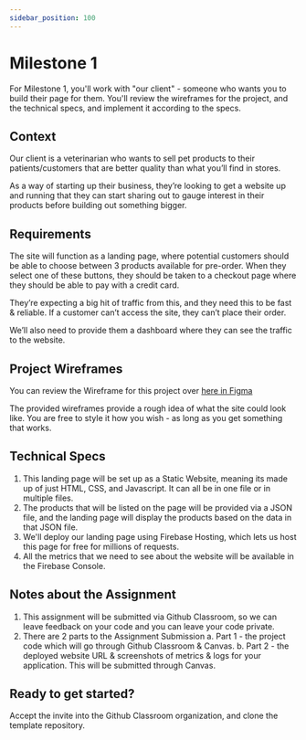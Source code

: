 ```yaml
---
sidebar_position: 100
---
```


# Milestone 1

For Milestone 1, you'll work with "our client" - someone who wants you to build their page for them. You'll review the wireframes for the project, and the technical specs, and implement it according to the specs.

## Context

Our client is a veterinarian who wants to sell pet products to their patients/customers that are better quality than what you’ll find in stores.

As a way of starting up their business, they’re looking to get a website up and running that they can start sharing out to gauge interest in their products before building out something bigger.

## Requirements

The site will function as a landing page, where potential customers should be able to choose between 3 products available for pre-order. When they select one of these buttons, they should be taken to a checkout page where they should be able to pay with a credit card.

They’re expecting a big hit of traffic from this, and they need this to be fast & reliable. If a customer can’t access the site, they can’t place their order.

We’ll also need to provide them a dashboard where they can see the traffic to the website.

## Project Wireframes

You can review the Wireframe for this project over [here in Figma](https://www.figma.com/file/H85eC9Nup1D780yoHIzlBh/CS-5356-Prototype-%231?node-id=77%3A432&t=zj0cQezJSSFpXMkL-1)

The provided wireframes provide a rough idea of what the site could look like. You are free to style it how you wish - as long as you get something that works.

## Technical Specs

1. This landing page will be set up as a Static Website, meaning its made up of just HTML, CSS, and Javascript. It can all be in one file or in multiple files.
2. The products that will be listed on the page will be provided via a JSON file, and the landing page will display the products based on the data in that JSON file.
3. We'll deploy our landing page using Firebase Hosting, which lets us host this page for free for millions of requests.
4. All the metrics that we need to see about the website will be available in the Firebase Console.

## Notes about the Assignment

1. This assignment will be submitted via Github Classroom, so we can leave feedback on your code and you can leave your code private.
2. There are 2 parts to the Assignment Submission
  a. Part 1 - the project code which will go through Github Classroom & Canvas.
  b. Part 2 - the deployed website URL & screenshots of metrics & logs for your application. This will be submitted through Canvas.

## Ready to get started?
Accept the invite into the Github Classroom organization, and clone the template repository.
